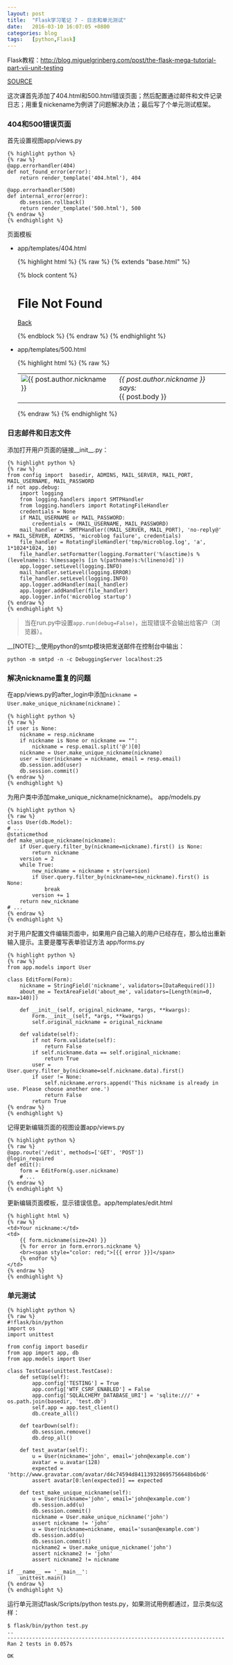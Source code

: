 ```yaml
---
layout: post
title:  "Flask学习笔记 7 - 日志和单元测试"
date:   2016-03-10 16:07:05 +0800
categories: blog
tags:   [python,Flask]
---
```

Flask教程：<http://blog.miguelgrinberg.com/post/the-flask-mega-tutorial-part-vii-unit-testing>

[SOURCE](https://github.com/snowyxx/microblog)

这次课首先添加了404.html和500.html错误页面；然后配置通过邮件和文件记录日志；用重复nickename为例讲了问题解决办法；最后写了个单元测试框架。

### 404和500错误页面

首先设置视图app/views.py

    {% highlight python %}
    {% raw %}
    @app.errorhandler(404)
    def not_found_error(error):
        return render_template('404.html'), 404
    
    @app.errorhandler(500)
    def internal_error(error):
        db.session.rollback()
        return render_template('500.html'), 500
    {% endraw %}
    {% endhighlight %}

页面模板

- app/templates/404.html

    {% highlight html %}
    {% raw %}
    {% extends "base.html" %}
    
    {% block content %}
      <h1>File Not Found</h1>
      <p><a href="{{ url_for('index') }}">Back</a></p>
    {% endblock %}
    {% endraw %}
    {% endhighlight %}

- app/templates/500.html

    {% highlight html %}
    {% raw %}
    <table>
        <tr valign="top">
            <td><img src="{{ post.author.avatar(64)}}" alt="{{ post.author.nickname }}"></td>
            <td><i>{{ post.author.nickname }} says:</i><br>{{ post.body }}</td>
        </tr>
    </table>
    {% endraw %}
    {% endhighlight %}
    
### 日志邮件和日志文件

添加打开用户页面的链接\_\_init\_\_.py：

    {% highlight python %}
    {% raw %}
    from config import  basedir, ADMINS, MAIL_SERVER, MAIL_PORT, MAIL_USERNAME, MAIL_PASSWORD
    if not app.debug:
        import logging
        from logging.handlers import SMTPHandler
        from logging.handlers import RotatingFileHandler
        credentials = None
        if MAIL_USERNAME or MAIL_PASSWORD:
            credentials = (MAIL_USERNAME, MAIL_PASSWORD)
        mail_handler =  SMTPHandler((MAIL_SERVER, MAIL_PORT), 'no-reply@' + MAIL_SERVER, ADMINS, 'microblog failure', credentials)
        file_handler = RotatingFileHandler('tmp/microblog.log', 'a', 1*1024*1024, 10)
        file_handler.setFormatter(logging.Formatter('%(asctime)s %(levelname)s: %(message)s [in %(pathname)s:%(lineno)d]'))
        app.logger.setLevel(logging.INFO)
        mail_handler.setLevel(logging.ERROR)
        file_handler.setLevel(logging.INFO)
        app.logger.addHandler(mail_handler)
        app.logger.addHandler(file_handler)
        app.logger.info('microblog startup')
    {% endraw %}
    {% endhighlight %}

> 当在run.py中设置`app.run(debug=False)`，出现错误不会输出给客户（浏览器）。

__[NOTE]:__使用python的smtp模块把发送邮件在控制台中输出：

    python -m smtpd -n -c DebuggingServer localhost:25

### 解决nickname重复的问题

在app/views.py的after_login中添加`nickname = User.make_unique_nickname(nickname)`：

    {% highlight python %}
    {% raw %}
    if user is None:
        nickname = resp.nickname
        if nickname is None or nickname == "":
            nickname = resp.email.split('@')[0]
        nickname = User.make_unique_nickname(nickname)
        user = User(nickname = nickname, email = resp.email)
        db.session.add(user)
        db.session.commit()
    {% endraw %}
    {% endhighlight %}

为用户类中添加make_unique_nickname(nickname)。 app/models.py

    {% highlight python %}
    {% raw %}
    class User(db.Model):
    # ...
    @staticmethod
    def make_unique_nickname(nickname):
        if User.query.filter_by(nickname=nickname).first() is None:
            return nickname
        version = 2
        while True:
            new_nickname = nickname + str(version)
            if User.query.filter_by(nickname=new_nickname).first() is None:
                break
            version += 1
        return new_nickname
    # ...
    {% endraw %}
    {% endhighlight %}

对于用户配置文件编辑页面中，如果用户自己输入的用户已经存在，那么给出重新输入提示。主要是覆写表单验证方法 app/forms.py

    {% highlight python %}
    {% raw %}
    from app.models import User
    
    class EditForm(Form):
        nickname = StringField('nickname', validators=[DataRequired()])
        about_me = TextAreaField('about_me', validators=[Length(min=0, max=140)])
    
        def __init__(self, original_nickname, *args, **kwargs):
            Form.__init__(self, *args, **kwargs)
            self.original_nickname = original_nickname
    
        def validate(self):
            if not Form.validate(self):
                return False
            if self.nickname.data == self.original_nickname:
                return True
            user = User.query.filter_by(nickname=self.nickname.data).first()
            if user != None:
                self.nickname.errors.append('This nickname is already in use. Please choose another one.')
                return False
            return True
    {% endraw %}
    {% endhighlight %}

记得更新编辑页面的视图设置app/views.py

    {% highlight python %}
    {% raw %}
    @app.route('/edit', methods=['GET', 'POST'])
    @login_required
    def edit():
        form = EditForm(g.user.nickname)
        # ...
    {% endraw %}
    {% endhighlight %}

更新编辑页面模板，显示错误信息。app/templates/edit.html

    {% highlight html %}
    {% raw %}
    <td>Your nickname:</td>
    <td>
        {{ form.nickname(size=24) }}
        {% for error in form.errors.nickname %}
        <br><span style="color: red;">[{{ error }}]</span>
        {% endfor %}
    </td>
    {% endraw %}
    {% endhighlight %}

### 单元测试

    {% highlight python %}
    {% raw %}
    #!flask/bin/python
    import os
    import unittest
    
    from config import basedir
    from app import app, db
    from app.models import User
    
    class TestCase(unittest.TestCase):
        def setUp(self):
            app.config['TESTING'] = True
            app.config['WTF_CSRF_ENABLED'] = False
            app.config['SQLALCHEMY_DATABASE_URI'] = 'sqlite:///' + os.path.join(basedir, 'test.db')
            self.app = app.test_client()
            db.create_all()
    
        def tearDown(self):
            db.session.remove()
            db.drop_all()
    
        def test_avatar(self):
            u = User(nickname='john', email='john@example.com')
            avatar = u.avatar(128)
            expected = 'http://www.gravatar.com/avatar/d4c74594d841139328695756648b6bd6'
            assert avatar[0:len(expected)] == expected
    
        def test_make_unique_nickname(self):
            u = User(nickname='john', email='john@example.com')
            db.session.add(u)
            db.session.commit()
            nickname = User.make_unique_nickname('john')
            assert nickname != 'john'
            u = User(nickname=nickname, email='susan@example.com')
            db.session.add(u)
            db.session.commit()
            nickname2 = User.make_unique_nickname('john')
            assert nickname2 != 'john'
            assert nickname2 != nickname
    
    if __name__ == '__main__':
        unittest.main()
    {% endraw %}
    {% endhighlight %}

运行单元测试flask/Scripts/python tests.py，如果测试用例都通过，显示类似这样：

    $ flask/bin/python test.py
    ..
    ----------------------------------------------------------------------
    Ran 2 tests in 0.057s
    
    OK
